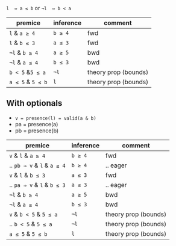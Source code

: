



`l  ⇔ a ≤ b`    or  `¬l  ⇔ b < a`

| premice | inference | comment |
|---------|-----------|---------|
|  `l` & `a ≥ 4`  | `b ≥ 4` | fwd |
|  `l` & `b ≤ 3`  | `a ≤ 3` | fwd |
|  `¬l` & `b ≥ 4` | `a ≥ 5` | bwd |
|  `¬l` & `a ≤ 4` | `b ≤ 3` | bwd |
| `b < 5` &`5 ≤ a` | `¬l` | theory prop (bounds) | 
| `a ≤ 5` & `5 ≤ b` | `l` | theory prop (bounds) |



## With optionals

- `v = presence(l) = valid(a & b)`
- pa = presence(a)
- pb = presence(b)


| premice | inference | comment |
|---------|-----------|---------|
|  `v` & `l` & `a ≥ 4`  | `b ≥ 4` | fwd |
| .. `pb ⇒ v` & `l` & `a ≥ 4`  | `b ≥ 4` | .. eager |
|  `v` & `l` & `b ≤ 3`  | `a ≤ 3` | fwd |
|  .. `pa ⇒ v` & `l` & `b ≤ 3`  | `a ≤ 3` | .. eager|
|  `¬l` & `b ≥ 4` | `a ≥ 5` | bwd |
|  `¬l` & `a ≤ 4` | `b ≤ 3` | bwd |
| `v` & `b < 5` & `5 ≤ a` | `¬l` | theory prop (bounds) | 
| .. `b < 5` & `5 ≤ a` | `¬l` | theory prop (bounds) | 
| `a ≤ 5` & `5 ≤ b` | `l` | theory prop (bounds) |